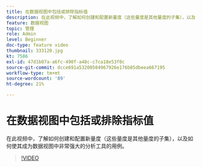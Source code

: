 ```yaml
---
title: 在数据视图中包括或排除指标值
description: 在此视频中，了解如何创建和配置新量度（这些量度是其他量度的子集），以及如何使其成为数据视图中非常强大的分析工具的用例。
feature: 数据视图
topic: 管理
role: Admin
level: Beginner
doc-type: feature video
thumbnail: 333120.jpg
kt: 7586
exl-id: 47d1b07a-a6fc-490f-a48c-c7ca18e53f0c
source-git-commit: dcce691a53200504967926e176b85dbeea667195
workflow-type: tm+mt
source-wordcount: '89'
ht-degree: 21%

---
```


# 在数据视图中包括或排除指标值

在此视频中，了解如何创建和配置新量度（这些量度是其他量度的子集），以及如何使其成为数据视图中非常强大的分析工具的用例。

>[!VIDEO](https://video.tv.adobe.com/v/333120/?quality=12&learn=on)
